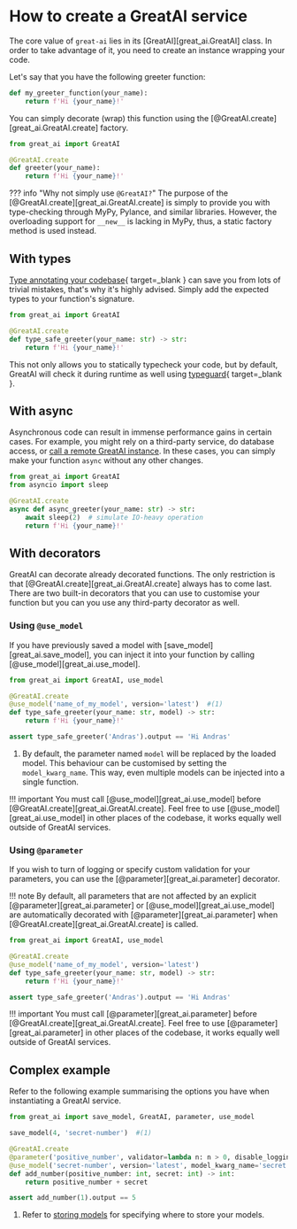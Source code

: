 # How to create a GreatAI service

The core value of `great-ai` lies in its [GreatAI][great_ai.GreatAI] class. In order to take advantage of it, you need to create an instance wrapping your code.

Let's say that you have the following greeter function:

```python title="greeter.py"
def my_greeter_function(your_name):
    return f'Hi {your_name}!'
```

You can simply decorate (wrap) this function using the [@GreatAI.create][great_ai.GreatAI.create] factory.

```python title="greeter.py"
from great_ai import GreatAI

@GreatAI.create
def greeter(your_name):
    return f'Hi {your_name}!'
```

??? info "Why not simply use `@GreatAI?`"
    The purpose of the [@GreatAI.create][great_ai.GreatAI.create] is simply to provide you with type-checking through MyPy, Pylance, and similar libraries. However, the overloading support for `__new__` is lacking in MyPy, thus, a static factory method is used instead.

## With types

[Type annotating your codebase](https://realpython.com/python-type-checking/){ target=_blank } can save you from lots of trivial mistakes, that's why it's highly advised. Simply add the expected types to your function's signature.

```python title="type_safe_greeter.py"
from great_ai import GreatAI

@GreatAI.create
def type_safe_greeter(your_name: str) -> str:
    return f'Hi {your_name}!'
```

This not only allows you to statically typecheck your code, but by default, GreatAI will check it during runtime as well using [typeguard](https://github.com/agronholm/typeguard){ target=_blank }.

## With async

Asynchronous code can result in immense performance gains in certain cases. For example, you might rely on a third-party service, do database access, or [call a remote GreatAI instance](/how-to-guides/call-remote). In these cases, you can simply make your function `async` without any other changes.

```python title="async_greeter.py"
from great_ai import GreatAI
from asyncio import sleep

@GreatAI.create
async def async_greeter(your_name: str) -> str:
    await sleep(2)  # simulate IO-heavy operation
    return f'Hi {your_name}!'
```

## With decorators

GreatAI can decorate already decorated functions. The only restriction is that [@GreatAI.create][great_ai.GreatAI.create]  always has to come last. There are two built-in decorators that you can use to customise your function but you can you use any third-party decorator as well.

### Using `@use_model`

If you have previously saved a model with [save_model][great_ai.save_model], you can inject it into your function by calling [@use_model][great_ai.use_model].

```python title="greeter_with_model.py"
from great_ai import GreatAI, use_model

@GreatAI.create
@use_model('name_of_my_model', version='latest')  #(1)
def type_safe_greeter(your_name: str, model) -> str:
    return f'Hi {your_name}!'

assert type_safe_greeter('Andras').output == 'Hi Andras'
```

1.  By default, the parameter named `model` will be replaced by the loaded model. This behaviour can be customised by setting the `model_kwarg_name`. This way, even multiple models can be injected into a single function.

!!! important
    You must call [@use_model][great_ai.use_model] before [@GreatAI.create][great_ai.GreatAI.create]. Feel free to use [@use_model][great_ai.use_model] in other places of the codebase, it works equally well outside of GreatAI services. 

### Using `@parameter`

If you wish to turn of logging or specify custom validation for your parameters, you can use the [@parameter][great_ai.parameter] decorator.

!!! note
    By default, all parameters that are not affected by an explicit [@parameter][great_ai.parameter] or [@use_model][great_ai.use_model] are automatically decorated with [@parameter][great_ai.parameter] when [@GreatAI.create][great_ai.GreatAI.create] is called.

```python title="greeter_with_validation.py"
from great_ai import GreatAI, use_model

@GreatAI.create
@use_model('name_of_my_model', version='latest')
def type_safe_greeter(your_name: str, model) -> str:
    return f'Hi {your_name}!'

assert type_safe_greeter('Andras').output == 'Hi Andras'
```

!!! important
    You must call [@parameter][great_ai.parameter] before [@GreatAI.create][great_ai.GreatAI.create]. Feel free to use [@parameter][great_ai.parameter] in other places of the codebase, it works equally well outside of GreatAI services. 

## Complex example

Refer to the following example summarising the options you have when instantiating a GreatAI service.

```python title="complex.py"
from great_ai import save_model, GreatAI, parameter, use_model

save_model(4, 'secret-number')  #(1)

@GreatAI.create
@parameter('positive_number', validator=lambda n: n > 0, disable_logging=True)
@use_model('secret-number', version='latest', model_kwarg_name='secret')
def add_number(positive_number: int, secret: int) -> int:
    return positive_number + secret

assert add_number(1).output == 5
```

1.  Refer to [storing models](/how-to-guides/store-models) for specifying where to store your models. 
